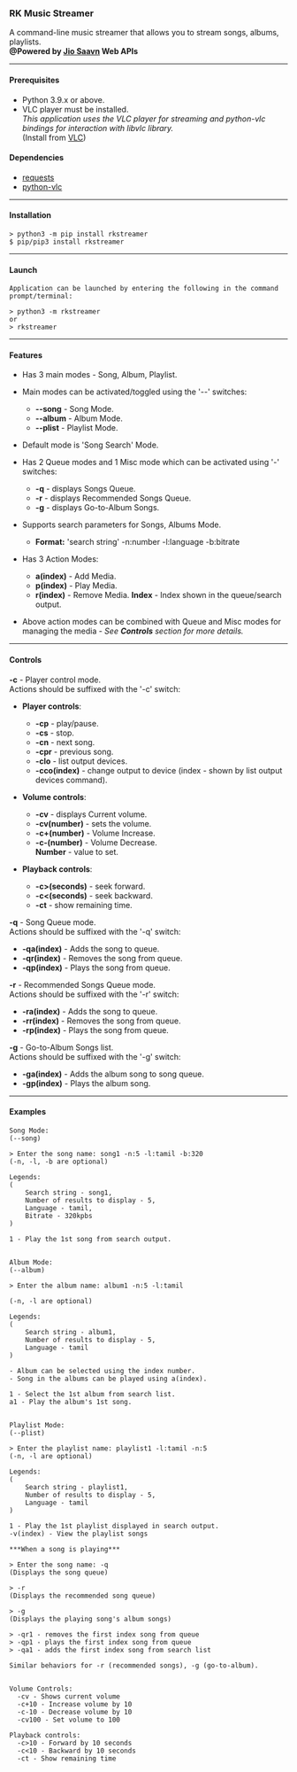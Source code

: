 ### RK Music Streamer

A command-line music streamer that allows you to stream songs, albums, playlists. <br>
**@Powered by [Jio Saavn](https://www.jiosaavn.com) Web APIs**

---
#### Prerequisites
- Python 3.9.x or above.
- VLC player must be installed. <br> _This application uses the VLC player for streaming and python-vlc bindings for interaction with libvlc library._ <br>
(Install from [VLC](https://www.videolan.org/vlc/))

#### Dependencies
- [requests](https://pypi.org/project/requests/)
- [python-vlc](https://pypi.org/project/python-vlc/)
---
#### Installation
```
> python3 -m pip install rkstreamer
$ pip/pip3 install rkstreamer
```
---
#### Launch
```
Application can be launched by entering the following in the command prompt/terminal:

> python3 -m rkstreamer
or
> rkstreamer

```
---
#### Features
- Has 3 main modes - Song, Album, Playlist.
- Main modes can be activated/toggled using the '--' switches:
    - **--song** - Song Mode.
    - **--album** - Album Mode.
    - **--plist** - Playlist Mode.
- Default mode is 'Song Search' Mode.
- Has 2 Queue modes and 1 Misc mode which can be activated using '-' switches:
    - **-q** - displays Songs Queue.
    - **-r** - displays Recommended Songs Queue.
    - **-g** - displays Go-to-Album Songs.
- Supports search parameters for Songs, Albums Mode.
    - **Format:** 'search string' -n:number -l:language -b:bitrate

- Has 3 Action Modes:
    - **a(index)** - Add Media.
    - **p(index)** - Play Media.
    - **r(index)** - Remove Media.
    **Index** - Index shown in the queue/search output.
- Above action modes can be combined with Queue and Misc modes for managing the media - _See **Controls** section for more details._

---
#### Controls

**-c** - Player control mode.<br>
Actions should be suffixed with the '-c' switch:

- **Player controls**:
    - **-cp** - play/pause.
    - **-cs** - stop.
    - **-cn** - next song.
    - **-cpr** - previous song.
    - **-clo** - list output devices.
    - **-cco(index)** - change output to device (index - shown by list output devices command).

- **Volume controls**:
    - **-cv** - displays Current volume.
    - **-cv(number)** - sets the volume.
    - **-c+(number)** - Volume Increase.
    - **-c-(number)** - Volume Decrease. <br>
    **Number** - value to set.

- **Playback controls**:
    - **-c>(seconds)** - seek forward.
    - **-c<(seconds)** - seek backward.
    - **-ct** - show remaining time.

**-q** - Song Queue mode. <br>
Actions should be suffixed with the '-q' switch:
- **-qa(index)** - Adds the song to queue.
- **-qr(index)** - Removes the song from queue.
- **-qp(index)** - Plays the song from queue.

**-r** - Recommended Songs Queue mode. <br>
Actions should be suffixed with the '-r' switch:
- **-ra(index)** - Adds the song to queue.
- **-rr(index)** - Removes the song from queue.
- **-rp(index)** - Plays the song from queue.

**-g** - Go-to-Album Songs list. <br>
Actions should be suffixed with the '-g' switch:
- **-ga(index)** - Adds the album song to song queue.
- **-gp(index)** - Plays the album song.


---
#### Examples

```
Song Mode:
(--song)

> Enter the song name: song1 -n:5 -l:tamil -b:320
(-n, -l, -b are optional)

Legends:
(
    Search string - song1,
    Number of results to display - 5,
    Language - tamil,
    Bitrate - 320kpbs
)

1 - Play the 1st song from search output.


Album Mode:
(--album)

> Enter the album name: album1 -n:5 -l:tamil

(-n, -l are optional)

Legends:
(
    Search string - album1,
    Number of results to display - 5,
    Language - tamil
)

- Album can be selected using the index number.
- Song in the albums can be played using a(index).

1 - Select the 1st album from search list.
a1 - Play the album's 1st song.


Playlist Mode:
(--plist)

> Enter the playlist name: playlist1 -l:tamil -n:5
(-n, -l are optional)

Legends:
(
    Search string - playlist1,
    Number of results to display - 5,
    Language - tamil
)

1 - Play the 1st playlist displayed in search output.
-v(index) - View the playlist songs

***When a song is playing***

> Enter the song name: -q
(Displays the song queue)

> -r
(Displays the recommended song queue)

> -g
(Displays the playing song's album songs)

> -qr1 - removes the first index song from queue
> -qp1 - plays the first index song from queue
> -qa1 - adds the first index song from search list

Similar behaviors for -r (recommended songs), -g (go-to-album).


Volume Controls:
  -cv - Shows current volume
  -c+10 - Increase volume by 10
  -c-10 - Decrease volume by 10
  -cv100 - Set volume to 100

Playback controls:
  -c>10 - Forward by 10 seconds
  -c<10 - Backward by 10 seconds
  -ct - Show remaining time

```

